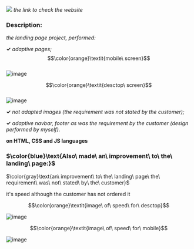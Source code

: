 [![](https://img.shields.io/badge/Click_me_&#10138;-yellow?style=for-the-badge)](https://kseniiamarkiv.github.io/landing-pages-collection/350doll)
*the link to check the website*

### Description:

*the landing page project, performed:*

**&#10003;** *adaptive pages;*
$$\color{orange}\textit{mobile\ screen}$$  
![image](https://kseniiamarkiv.github.io/landing-pages-collection/350doll/mobile.jpg)

$$\color{orange}\textit{desctop\ screen}$$  
![image](https://kseniiamarkiv.github.io/landing-pages-collection/350doll/1.jpg)


**&#10003;** *not adapted images (the requirement was not stated by the customer);*

**&#10003;** *adaptive navbar, footer as was the requirement by the customer (design performed by myself).*

**on HTML, CSS and JS languages**


### $\color{blue}\text{Also\ made\ an\ improvement\ to\ the\ landing\ page:}$

$\color{gray}\text{an\ improvement\ to\ the\ landing\ page\ the\ requirement\ was\ not\ stated\ by\ the\ customer}$

it's speed although the customer has not ordered it

$$\color{orange}\textit{image\ of\ speed\ for\ desctop}$$  

![image](https://kseniiamarkiv.github.io/landing-pages-collection/350doll/speed-desctop.jpg)

$$\color{orange}\textit{image\ of\ speed\ for\ mobile}$$  

![image](https://kseniiamarkiv.github.io/landing-pages-collection/350doll/speed-mobile.jpg)
